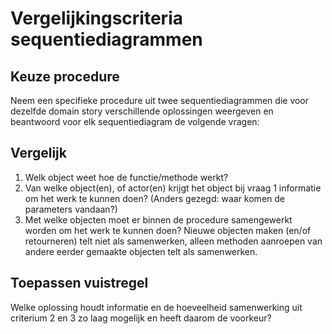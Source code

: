 # Vergelijkingscriteria sequentiediagrammen


## Keuze procedure

Neem een specifieke procedure uit twee sequentiediagrammen die voor dezelfde domain story verschillende oplossingen weergeven en beantwoord voor elk sequentiediagram de volgende vragen:


## Vergelijk

1. Welk object weet hoe de functie/methode werkt?
2. Van welke object(en), of actor(en) krijgt het object bij vraag 1 informatie om het werk te kunnen doen? (Anders gezegd: waar komen de parameters vandaan?)
3. Met welke objecten moet er binnen de procedure samengewerkt worden om het werk te kunnen doen? Nieuwe objecten maken (en/of retourneren) telt niet als samenwerken, alleen methoden aanroepen van andere eerder gemaakte objecten telt als samenwerken.


## Toepassen vuistregel

Welke oplossing houdt informatie en de hoeveelheid samenwerking uit criterium 2 en 3 zo laag mogelijk en heeft daarom de voorkeur?

